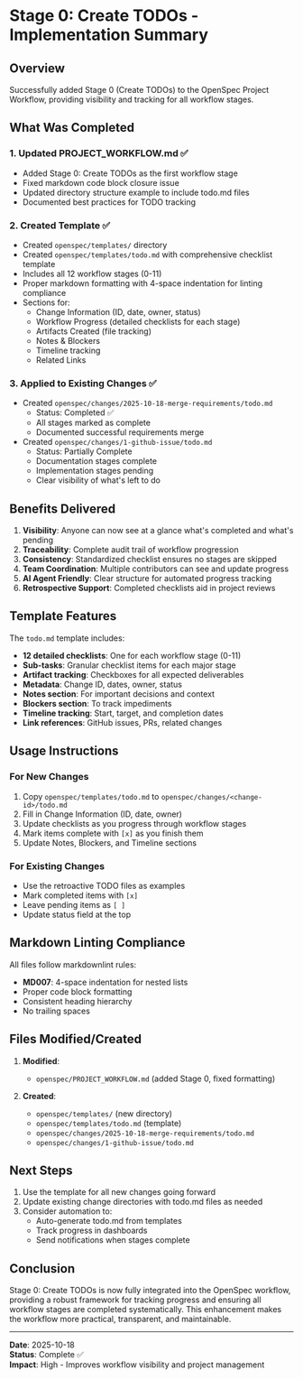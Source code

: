 # Stage 0: Create TODOs - Implementation Summary

## Overview
Successfully added Stage 0 (Create TODOs) to the OpenSpec Project Workflow, providing visibility and tracking for all workflow stages.

## What Was Completed

### 1. Updated PROJECT_WORKFLOW.md ✅
- Added Stage 0: Create TODOs as the first workflow stage
- Fixed markdown code block closure issue
- Updated directory structure example to include todo.md files
- Documented best practices for TODO tracking

### 2. Created Template ✅
- Created `openspec/templates/` directory
- Created `openspec/templates/todo.md` with comprehensive checklist template
- Includes all 12 workflow stages (0-11)
- Proper markdown formatting with 4-space indentation for linting compliance
- Sections for:
    - Change Information (ID, date, owner, status)
    - Workflow Progress (detailed checklists for each stage)
    - Artifacts Created (file tracking)
    - Notes & Blockers
    - Timeline tracking
    - Related Links

### 3. Applied to Existing Changes ✅
- Created `openspec/changes/2025-10-18-merge-requirements/todo.md`
    - Status: Completed ✅
    - All stages marked as complete
    - Documented successful requirements merge
- Created `openspec/changes/1-github-issue/todo.md`
    - Status: Partially Complete
    - Documentation stages complete
    - Implementation stages pending
    - Clear visibility of what's left to do

## Benefits Delivered

1. **Visibility**: Anyone can now see at a glance what's completed and what's pending
2. **Traceability**: Complete audit trail of workflow progression
3. **Consistency**: Standardized checklist ensures no stages are skipped
4. **Team Coordination**: Multiple contributors can see and update progress
5. **AI Agent Friendly**: Clear structure for automated progress tracking
6. **Retrospective Support**: Completed checklists aid in project reviews

## Template Features

The `todo.md` template includes:
- **12 detailed checklists**: One for each workflow stage (0-11)
- **Sub-tasks**: Granular checklist items for each major stage
- **Artifact tracking**: Checkboxes for all expected deliverables
- **Metadata**: Change ID, dates, owner, status
- **Notes section**: For important decisions and context
- **Blockers section**: To track impediments
- **Timeline tracking**: Start, target, and completion dates
- **Link references**: GitHub issues, PRs, related changes

## Usage Instructions

### For New Changes
1. Copy `openspec/templates/todo.md` to `openspec/changes/<change-id>/todo.md`
2. Fill in Change Information (ID, date, owner)
3. Update checklists as you progress through workflow stages
4. Mark items complete with `[x]` as you finish them
5. Update Notes, Blockers, and Timeline sections

### For Existing Changes
- Use the retroactive TODO files as examples
- Mark completed items with `[x]`
- Leave pending items as `[ ]`
- Update status field at the top

## Markdown Linting Compliance

All files follow markdownlint rules:
- **MD007**: 4-space indentation for nested lists
- Proper code block formatting
- Consistent heading hierarchy
- No trailing spaces

## Files Modified/Created

1. **Modified**:
    - `openspec/PROJECT_WORKFLOW.md` (added Stage 0, fixed formatting)

2. **Created**:
    - `openspec/templates/` (new directory)
    - `openspec/templates/todo.md` (template)
    - `openspec/changes/2025-10-18-merge-requirements/todo.md`
    - `openspec/changes/1-github-issue/todo.md`

## Next Steps

1. Use the template for all new changes going forward
2. Update existing change directories with todo.md files as needed
3. Consider automation to:
    - Auto-generate todo.md from templates
    - Track progress in dashboards
    - Send notifications when stages complete

## Conclusion

Stage 0: Create TODOs is now fully integrated into the OpenSpec workflow, providing a robust framework for tracking progress and ensuring all workflow stages are completed systematically. This enhancement makes the workflow more practical, transparent, and maintainable.

---

**Date**: 2025-10-18  
**Status**: Complete ✅  
**Impact**: High - Improves workflow visibility and project management
